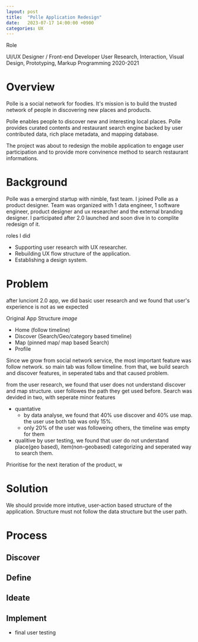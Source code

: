 ```yaml
---
layout: post
title:  "Polle Application Redesign"
date:   2023-07-17 14:00:00 +0900
categories: UX
---
```


Role

UI/UX Designer / Front-end Developer
User Research, Interaction, Visual Design, Prototyping, Markup Programming
2020-2021

# Overview

Polle is a social network for foodies. It's mission is to build the trusted network of people in discovering new places and products.

Polle enables people to discover new and interesting local places. Polle provides curated contents and restaurant search engine backed by user contributed data, rich place metadata, and mapping database.

The project was about to redesign the mobile application to engage user participation and to provide more convinence method to search restaurant informations.


# Background
Polle was a emergind startup with nimble, fast team. I joined Polle as a product designer. Team was organized with 1 data engineer, 1 software engineer, product designer and ux researcher and the external branding designer. I participated after 2.0 launched and soon dive in to complite redesign of it.

roles I did

- Supporting user research with UX researcher.
- Rebuilding UX flow structure of the application.
- Establishing a design system.


# Problem
after lunciont 2.0 app, we did basic user research and we found that user's experience is not as we expected

Original App Structure
*image*
- Home (follow timeline) 
- Discover (Search/Geo/category based timeline)
- Map (pinned map/ map based Search)
- Profile

Since we grow from social network service, the most important feature was follow network. 
so main tab was follow timeline.
from that, we build search and discover features, in seperated tabs and that caused problem.

from the user research, we found that user does not understand discover and map structure.
user followes the path they get used before.
Search was devided in two, with seperate minor features

- quantative
    - by data analyse, we found that 40% use discover and 40% use map. the user use both tab was only 15%.
    - only 20% of the user was followeing others, the timeline was empty for them
- qualitive
    by user testing, we found that user do not understand place(geo based), item(non-geobased) categorizing and seperated way to search them.
    

Prioritise for the next iteration of the product, w


# Solution
We should provide more intutive, user-action based structure of the application.
Structure must not follow the data structure but the user path.




# Process

## Discover

## Define

## Ideate

## Implement

- final user testing

